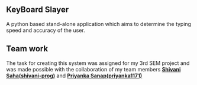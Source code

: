 ## KeyBoard Slayer
A python based stand-alone application which aims to determine the typing speed and accuracy of the user.

## Team work
The task for creating this system was assigned for my 3rd SEM project and was made possible with the collaboration of my team members <b>[Shivani Saha(shivani-prog)](https://github.com/shivani-prog)</b> and <b>[Priyanka Sanap(priyanka1171)](https://github.com/priyanka1171)</b>

